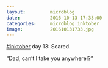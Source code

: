 ```yaml
---
layout:         microblog
date:           2016-10-13 17:33:00
categories:     microblog inktober
image:          201610131733.jpg
---
```

[#inktober](/categories/inktober) day 13: Scared.

“Dad, can’t I take you anywhere!?”

